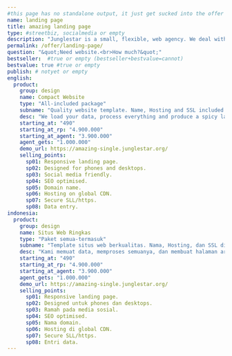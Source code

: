 ```yaml
---
#this page has no standalone output, it just get sucked into the offer page
name: landing page
title: amazing landing page
type: #streetbiz, socialmedia or empty
description: "Junglestar is a small, flexible, web agency. We deal with information architecture, screen design, code and deploy. We offer landing page websites at a competitive prices."
permalink: /offer/landing-page/
question: "&quot;Need website.<br>How much?&quot;"
bestseller:  #true or empty (bestseller+bestvalue=cannot)
bestvalue: true #true or empty
publish: # notyet or empty
english:
  product:
    group: design
    name: Compact Website
    type: "All-included package"
    subname: "Quality website template. Name, Hosting and SSL included."
    desc: "We load your data, process everything and produce a spicy landing page ready to hit. The perfect digital brochure with zero maintenance cost!"
    starting_at: "490"
    starting_at_rp: "4.900.000"
    starting_at_agent: "3.900.000"
    agent_gets: "1.000.000"
    demo_url: https://amazing-single.junglestar.org/
    selling_points:
      sp01: Responsive landing page.
      sp02: Designed for phones and desktops.
      sp03: Social media friendly.
      sp04: SEO optimised.
      sp05: Domain name.
      sp06: Hosting on global CDN.
      sp07: Secure SLL/https.
      sp08: Data entry.
indonesia:
  product:
    group: design
    name: Situs Web Ringkas
    type: "Paket semua-termasuk"
    subname: "Template situs web berkualitas. Nama, Hosting, dan SSL disertakan."
    desc: "Kami memuat data, memproses semuanya, dan membuat halaman arahan pedas siap untuk dipukul. Brosur digital yang sempurna dengan biaya pemeliharaan nol!"
    starting_at: "490"
    starting_at_rp: "4.900.000"
    starting_at_agent: "3.900.000"
    agent_gets: "1.000.000"
    demo_url: https://amazing-single.junglestar.org/
    selling_points:
      sp01: Responsive landing page.
      sp02: Designed untuk phones dan desktops.
      sp03: Ramah pada media sosial.
      sp04: SEO optimised.
      sp05: Nama domain.
      sp06: Hosting di global CDN.
      sp07: Secure SLL/https.
      sp08: Entri data.   
---
```

